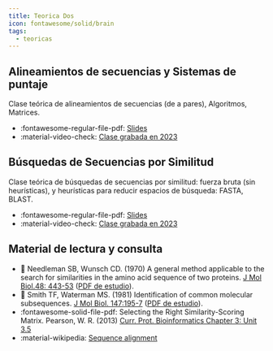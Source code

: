 ```yaml
---
title: Teorica Dos
icon: fontawesome/solid/brain
tags: 
  - teoricas
---
```


## Alineamientos de secuencias y Sistemas de puntaje

Clase teórica de alineamientos de secuencias (de a pares), Algoritmos, Matrices.

 * :fontawesome-regular-file-pdf: [Slides](alineamientosDeAPares2025.pdf) 
 * :material-video-check: [Clase grabada en 2023](https://www.youtube.com/embed/uExBWiOBvdY)
 
## Búsquedas de Secuencias por Similitud 

Clase teórica de búsquedas de secuencias por similitud: fuerza bruta (sin heurísticas), y heurísticas para reducir espacios de búsqueda: FASTA, BLAST. 

* :fontawesome-regular-file-pdf: [Slides](busquedasDeSecuenciasEnBasesDeDatos2025.pdf) 
* :material-video-check: [Clase grabada en 2023](https://www.youtube.com/embed/qNvW595WnJs)

## Material de lectura y consulta

  * :paperclip: Needleman SB, Wunsch CD. (1970) A general method applicable to the search for similarities in the amino acid sequence of two proteins. [J Mol Biol.48: 443-53](https://doi.org/10.1016/0022-2836(70)90057-4) ([PDF de estudio](needleman_wunsch_70_general-method.pdf)).
  * :paperclip: Smith TF, Waterman MS. (1981) Identification of common molecular subsequences. [J Mol Biol. 147:195-7](https://doi.org/10.1016/0022-2836(81)90087-5) ([PDF de estudio](smith_waterman_81_identification-of-common-molecular-subsequences.pdf)).
  * :fontawesome-solid-file-pdf: Selecting the Right Similarity-Scoring Matrix. Pearson, W. R. (2013) [Curr. Prot. Bioinformatics Chapter 3: Unit 3.5](https://fasta.bioch.virginia.edu/wrpearson/papers/wrp_cpbio_0305.pdf)
  * :material-wikipedia: [Sequence alignment](https://en.wikipedia.org/wiki/Sequence_alignment)